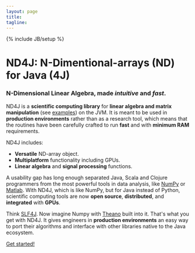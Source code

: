 ```yaml
---
layout: page
title: 
tagline: 
---
```

{% include JB/setup %}

# ND4J: N-Dimentional-arrays (ND) for Java (4J)

### N-Dimensional Linear Algebra, made *intuitive* and *fast*.

ND4J is a **scientific computing library** for **linear algebra and matrix manipulation** (see [examples](../elementwise.html)) on the JVM. It is meant to be used in **production environments** rather than as a research tool, which means that the routines have been carefully crafted to run **fast** and with **minimum RAM** requirements.

ND4J includes:

* **Versatile** ND-array object.
* **Multiplatform** functionality including GPUs.
* **Linear algebra** and **signal processing** functions.

A usability gap has long enough separated Java, Scala and Clojure programmers from the most powerful tools in data analysis, like [NumPy](http://www.slf4j.org/) or [Matlab](http://www.mathworks.com/). With ND4J, which is like NumPy, but for Java instead of Python, scientific computing tools are now **open source**, **distributed**, and **integrated** with **GPUs**.

Think [SLF4J](http://www.slf4j.org/). Now imagine Numpy with [Theano](http://deeplearning.net/software/theano/) built into it. That's what you get with ND4J. It gives engineers in **production environments** an easy way to port their algorithms and interface with other libraries native to the Java ecosystem. 

[Get started!](../getstarted.html)
